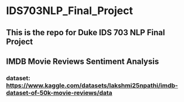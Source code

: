 # IDS703NLP_Final_Project

## This is the repo for Duke IDS 703 NLP Final Project
## IMDB Movie Reviews Sentiment Analysis

### dataset: https://www.kaggle.com/datasets/lakshmi25npathi/imdb-dataset-of-50k-movie-reviews/data 
